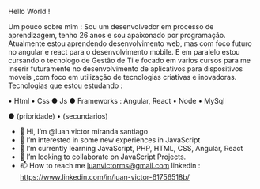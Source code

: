 Hello World !

Um pouco sobre mim :
Sou um desenvolvedor em processo de aprendizagem, tenho 26 anos e sou apaixonado por programação. Atualmente estou aprendendo desenvolvimento web, mas com foco futuro no angular e react para o desenvolvimento mobile. E em paralelo estou cursando o tecnologo de Gestão de Ti e focado em varios cursos para me inserir futuramente no desenvolvimento de aplicativos para dispositivos moveis ,com foco em utilização de tecnologias criativas e inovadoras. 
Tecnologias que estou estudando :

• Html
• Css
● Js
● Frameworks : Angular, React
• Node
• MySql


● (prioridade) • (secundarios)


- 👋 Hi, I’m @luan victor miranda santiago  
- 👀 I’m interested in some new experiences in JavaScript 
- 🌱 I’m currently learning JavaScript, PHP, HTML, CSS, Angular, React
- 💞️ I’m looking to collaborate on JavaScript Projects.
- 📫 How to reach me luanvictorms@gmail.com
linkedin : https://www.linkedin.com/in/luan-victor-61756518b/

<!---
luanvictorms/luanvictorms is a ✨ special ✨ repository because its `README.md` (this file) appears on your GitHub profile.
You can click the Preview link to take a look at your changes.
--->
